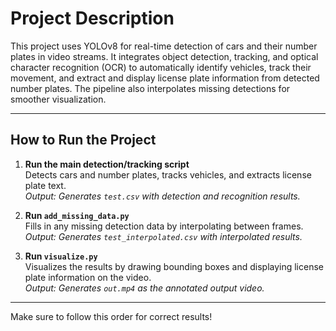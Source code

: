 # **Project Description**

This project uses YOLOv8 for real-time detection of cars and their number plates in video streams. It integrates object detection, tracking, and optical character recognition (OCR) to automatically identify vehicles, track their movement, and extract and display license plate information from detected number plates. The pipeline also interpolates missing detections for smoother visualization.

---

## **How to Run the Project**

1. **Run the main detection/tracking script**  
   Detects cars and number plates, tracks vehicles, and extracts license plate text.  
   _Output: Generates `test.csv` with detection and recognition results._

2. **Run `add_missing_data.py`**  
   Fills in any missing detection data by interpolating between frames.  
   _Output: Generates `test_interpolated.csv` with interpolated results._

3. **Run `visualize.py`**  
   Visualizes the results by drawing bounding boxes and displaying license plate information on the video.  
   _Output: Generates `out.mp4` as the annotated output video._

---

Make sure to follow this order for correct results!
